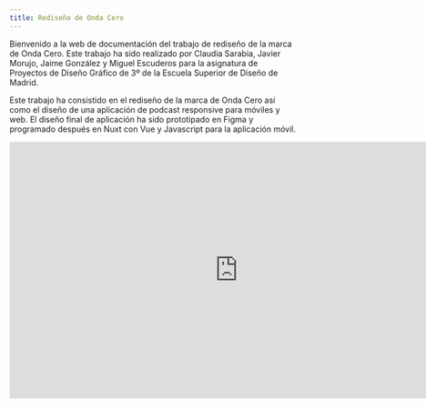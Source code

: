 ```yaml
---
title: Rediseño de Onda Cero
---
```



Bienvenido a la web de documentación del trabajo de rediseño de la marca de Onda Cero.
Este trabajo ha sido realizado por Claudia Sarabia, Javier Morujo, Jaime González y Miguel Escuderos para la asignatura de Proyectos de Diseño Gráfico de 3º de la Escuela Superior de Diseño de Madrid.

Este trabajo ha consistido en el rediseño de la marca de Onda Cero así como el diseño de una aplicación de podcast responsive para móviles y web. El diseño final de aplicación ha sido prototipado en Figma y programado después en Nuxt con Vue y Javascript para la aplicación móvil.

<iframe style="border: 1px solid rgba(0, 0, 0, 0.1);" width="800" height="450" src="https://www.figma.com/embed?embed_host=share&url=https%3A%2F%2Fwww.figma.com%2Ffile%2FiabQUpJLetBlq9EPkg1mRr%2FONDACERO%3Fnode-id%3D110%253A337" allowfullscreen></iframe>